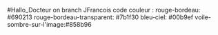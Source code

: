 #Hallo_Docteur on branch JFrancois
code couleur :
	rouge-bordeau: #690213
	rouge-bordeau-transparent: #7b1f30
	bleu-ciel: #00b9ef
	voile-sombre-sur-l'image:#858b96
